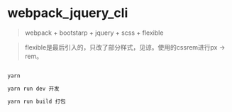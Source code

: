 # webpack_jquery_cli

> webpack + bootstarp + jquery + scss + flexible

> flexible是最后引入的，只改了部分样式，见谅。使用的cssrem进行px -> rem。

``` bash

yarn

yarn run dev 开发

yarn run build 打包
```
